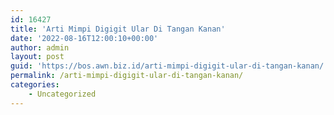 ```yaml
---
id: 16427
title: 'Arti Mimpi Digigit Ular Di Tangan Kanan'
date: '2022-08-16T12:00:10+00:00'
author: admin
layout: post
guid: 'https://bos.awn.biz.id/arti-mimpi-digigit-ular-di-tangan-kanan/'
permalink: /arti-mimpi-digigit-ular-di-tangan-kanan/
categories:
    - Uncategorized
---
```


